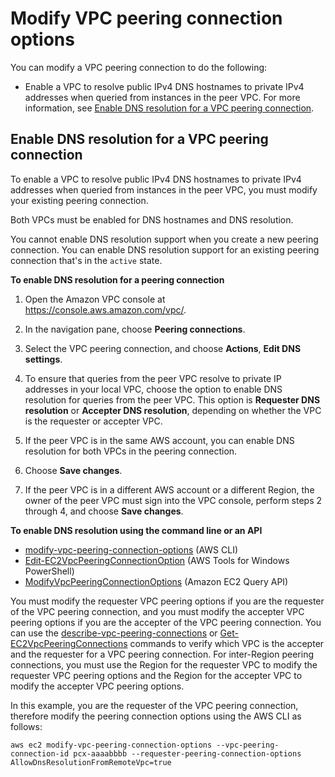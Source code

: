 # Modify VPC peering connection options<a name="modify-peering-connections"></a>

You can modify a VPC peering connection to do the following:
+ Enable a VPC to resolve public IPv4 DNS hostnames to private IPv4 addresses when queried from instances in the peer VPC\. For more information, see [Enable DNS resolution for a VPC peering connection](#vpc-peering-dns)\.

## Enable DNS resolution for a VPC peering connection<a name="vpc-peering-dns"></a>

To enable a VPC to resolve public IPv4 DNS hostnames to private IPv4 addresses when queried from instances in the peer VPC, you must modify your existing peering connection\.

Both VPCs must be enabled for DNS hostnames and DNS resolution\.

You cannot enable DNS resolution support when you create a new peering connection\. You can enable DNS resolution support for an existing peering connection that's in the `active` state\.

**To enable DNS resolution for a peering connection**

1. Open the Amazon VPC console at [https://console\.aws\.amazon\.com/vpc/](https://console.aws.amazon.com/vpc/)\.

1. In the navigation pane, choose **Peering connections**\.

1. Select the VPC peering connection, and choose **Actions**, **Edit DNS settings**\.

1. To ensure that queries from the peer VPC resolve to private IP addresses in your local VPC, choose the option to enable DNS resolution for queries from the peer VPC\. This option is **Requester DNS resolution** or **Accepter DNS resolution**, depending on whether the VPC is the requester or accepter VPC\.

1. If the peer VPC is in the same AWS account, you can enable DNS resolution for both VPCs in the peering connection\.

1. Choose **Save changes**\.

1. If the peer VPC is in a different AWS account or a different Region, the owner of the peer VPC must sign into the VPC console, perform steps 2 through 4, and choose **Save changes**\.

**To enable DNS resolution using the command line or an API**
+ [modify\-vpc\-peering\-connection\-options](https://docs.aws.amazon.com/cli/latest/reference/ec2/modify-vpc-peering-connection-options.html) \(AWS CLI\)
+ [Edit\-EC2VpcPeeringConnectionOption](https://docs.aws.amazon.com/powershell/latest/reference/items/Edit-EC2VpcPeeringConnectionOption.html) \(AWS Tools for Windows PowerShell\)
+ [ModifyVpcPeeringConnectionOptions](https://docs.aws.amazon.com/AWSEC2/latest/APIReference/ApiReference-query-ModifyVpcPeeringConnectionOptions.html) \(Amazon EC2 Query API\)

You must modify the requester VPC peering options if you are the requester of the VPC peering connection, and you must modify the accepter VPC peering options if you are the accepter of the VPC peering connection\. You can use the [describe\-vpc\-peering\-connections](https://docs.aws.amazon.com/cli/latest/reference/ec2/describe-vpc-peering-connections.html) or [Get\-EC2VpcPeeringConnections](https://docs.aws.amazon.com/powershell/latest/reference/items/Get-EC2VpcPeeringConnections.html) commands to verify which VPC is the accepter and the requester for a VPC peering connection\. For inter\-Region peering connections, you must use the Region for the requester VPC to modify the requester VPC peering options and the Region for the accepter VPC to modify the accepter VPC peering options\.

In this example, you are the requester of the VPC peering connection, therefore modify the peering connection options using the AWS CLI as follows:

```
aws ec2 modify-vpc-peering-connection-options --vpc-peering-connection-id pcx-aaaabbbb --requester-peering-connection-options AllowDnsResolutionFromRemoteVpc=true
```
